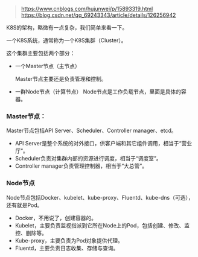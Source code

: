 
> https://www.cnblogs.com/hujunwei/p/15893319.html
> https://blog.csdn.net/qq_69243343/article/details/126256942
> 

K8S的架构，略微有一点复杂，我们简单来看一下。

一个K8S系统，通常称为一个K8S集群（Cluster）。

这个集群主要包括两个部分：

- 一个Master节点（主节点）

  Master节点主要还是负责管理和控制。

- 一群Node节点（计算节点）
  Node节点是工作负载节点，里面是具体的容器。

### Master节点：

Master节点包括API Server、Scheduler、Controller manager、etcd。

- API Server是整个系统的对外接口，供客户端和其它组件调用，相当于“营业厅”。
-	Scheduler负责对集群内部的资源进行调度，相当于“调度室”。
-	Controller manager负责管理控制器，相当于“大总管”。

### Node节点

Node节点包括Docker、kubelet、kube-proxy、Fluentd、kube-dns（可选），还有就是Pod。

- Docker，不用说了，创建容器的。
- Kubelet，主要负责监视指派到它所在Node上的Pod，包括创建、修改、监控、删除等。
- Kube-proxy，主要负责为Pod对象提供代理。
- Fluentd，主要负责日志收集、存储与查询。
